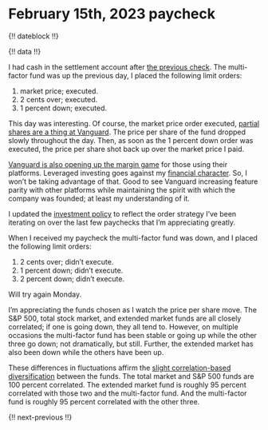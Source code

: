 # February 15th, 2023 paycheck

{!! dateblock !!}

{!! data !!}

I had cash in the settlement account after [the previous check](/experiences/finances/paycheck-to-paycheck/20230201/). The multi-factor fund was up the previous day, I placed the following limit orders:

1. market price; executed.
2. 2 cents over; executed.
3. 1 percent down; executed.

This day was interesting. Of course, the market price order executed, [partial shares are a thing at Vanguard](https://investor.vanguard.com/investor-resources-education/article/investing-in-vanguard-etfs). The price per share of the fund dropped slowly throughout the day. Then, as soon as the 1 percent down order was executed, the price per share shot back up over the market price I paid.

[Vanguard is also opening up the margin game](https://investor.vanguard.com/client-benefits/margin) for those using their platforms. Leveraged investing goes against my [financial character](/experiences/finances/#practices). So, I won’t be taking advantage of that. Good to see Vanguard increasing feature parity with other platforms while maintaining the spirit with which the company was founded; at least my understanding of it.

I updated the [investment policy](/experiences/finances/investment-policy/#investments) to reflect the order strategy I’ve been iterating on over the last few paychecks that I’m appreciating greatly.

When I received my paycheck the multi-factor fund was down, and I placed the following limit orders:

1. 2 cents over; didn’t execute.
2. 1 percent down; didn’t execute.
3. 2 percent down; didn’t execute.

Will try again Monday.

I’m appreciating the funds chosen as I watch the price per share move. The S&P 500, total stock market, and extended market funds are all closely correlated; if one is going down, they all tend to. However, on multiple occasions the multi-factor fund has been stable or going up while the other three go down; not dramatically, but still. Further, the extended market has also been down while the others have been up.

These differences in fluctuations affirm the [slight correlation-based diversification](https://www.portfoliovisualizer.com/asset-correlations?s=y&symbols=VFMF%2CVTI%2CVOO%2CVXF&timePeriod=2&tradingDays=60&months=36) between the funds. The total market and S&P 500 funds are 100 percent correlated. The extended market fund is roughly 95 percent correlated with those two and the multi-factor fund. And the multi-factor fund is roughly 95 percent correlated with the other three.

{!! next-previous !!}
